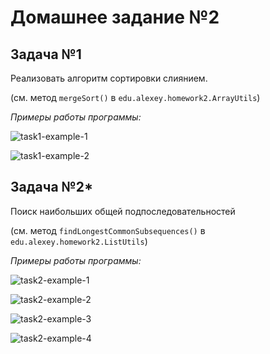 # Домашнее задание №2

## Задача №1

Реализовать алгоритм сортировки слиянием.

(см. метод `mergeSort()` в `edu.alexey.homework2.ArrayUtils`)

*Примеры работы программы:*

![task1-example-1](https://user-images.githubusercontent.com/109767480/205038886-0b2cd863-dc52-43a9-b512-81912d00aff5.png)

![task1-example-2](https://user-images.githubusercontent.com/109767480/205038895-c57991a0-d009-4e56-a4d0-c6210baba086.png)

## Задача №2*

Поиск наибольших общей подпоследовательностей

(см. метод `findLongestCommonSubsequences()` в `edu.alexey.homework2.ListUtils`)

*Примеры работы программы:*

![task2-example-1](https://user-images.githubusercontent.com/109767480/205038949-68957f80-4cd9-4e8b-8b80-e4116cdb3827.png)

![task2-example-2](https://user-images.githubusercontent.com/109767480/205038958-b4f59c29-9999-423c-9575-4de7a550a734.png)

![task2-example-3](https://user-images.githubusercontent.com/109767480/205038973-855e8f4f-e227-4c20-b4cb-a274977341fc.png)

![task2-example-4](https://user-images.githubusercontent.com/109767480/205038981-28db346b-801a-4551-810f-04734e5c0c7e.png)

